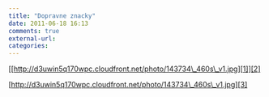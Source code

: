 ```yaml
---
title: "Dopravne znacky"
date: 2011-06-18 16:13
comments: true
external-url:
categories:
---
```

[[http://d3uwin5q170wpc.cloudfront.net/photo/143734\_460s\_v1.jpg][1]][2]

[http://d3uwin5q170wpc.cloudfront.net/photo/143734\_460s\_v1.jpg][3]

  [1]: http://d3uwin5q170wpc.cloudfront.net/photo/143734_460s_v1.jpg
  [2]: http://d3uwin5q170wpc.cloudfront.net/photo/143734_460s_v1.jpg
  [3]: http://d3uwin5q170wpc.cloudfront.net/photo/143734_460s_v1.jpg

